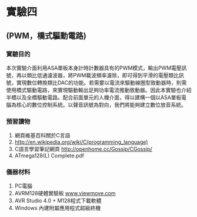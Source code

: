 # 實驗四
## (PWM，橋式驅動電路)

### 實驗目的

本次實驗介面利用ASA單板本身計時計數器具有的PWM模式，輸出PWM電壓訊號，再以類比低通濾波器，將PWM載波頻率濾除，即可得到平滑的電壓類比訊號，實現數位轉換類比DAC的功能。若需要以電流來驅動線圈型致動器時，則需使用橋式驅動電路，來實現驅動輸出足夠功率電流推動致動器。因此本實驗也介紹半橋以及全橋驅動電路。配合前面單元的人機介面，得以建構一個以ASA單板電腦為核心的數位控制系統。以聲音訊號為對向，我們將能夠建立數位放音系統。

### 預習讀物
 1. 網頁維基百科關於C言語
 2.  http://en.wikipedia.org/wiki/C(programming_language)
 3. C語言學習筆記網頁 http://openhome.cc/Gossip/CGossip/
 4. ATmega128(L) Complete.pdf

### 儀器材料
 1. PC電腦
 2. AVRM128硬體實驗板 www.viewmove.com
 3. AVR Studio 4.0 + M128程式下載軟體
 4. Windows 內建附屬應用程式超級終機
